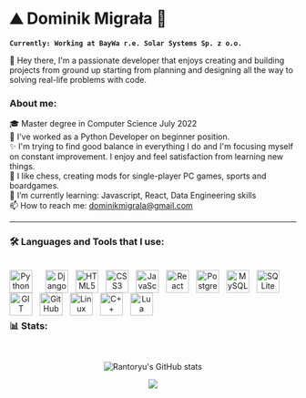 # ⛰️ Dominik Migrała 🌲

**`Currently: Working at BayWa r.e. Solar Systems Sp. z o.o.`**

👋 Hey there, I'm a passionate developer that enjoys creating and building projects from ground up starting from planning and designing all the way to solving real-life problems with code.

### About me:<br>

🎓 Master degree in Computer Science July 2022<br>
🧪 I've worked as a Python Developer on beginner position.<br>
✨ I'm trying to find good balance in everything I do and I'm focusing myself on constant improvement. I enjoy and feel satisfaction from learning new things.<br>
🎲 I like chess, creating mods for single-player PC games, sports and boardgames.<br>
🌱 I’m currently learning: Javascript, React, Data Engineering skills<br>
📫 How to reach me: dominikmigrala@gmail.com<br>


---
### 🛠️ Languages and Tools that I use:
<br>
<div align="center">
<a href="https://www.python.org/" target="_blank"><img align="left" alt="Python" width="40px" style="padding-right:20px;" src="https://cdn.jsdelivr.net/gh/devicons/devicon/icons/python/python-original.svg"/></a>
<a href="https://www.djangoproject.com/" target="_blank"><img align="left" alt="Django" width="40px" style="padding-right:10px;" src="https://cdn.jsdelivr.net/gh/devicons/devicon/icons/django/django-plain.svg"/></a>
<a href="https://www.w3schools.com/html/" target="_blank"><img align="left" alt="HTML5" width="40px" style="padding-right:10px;" src="https://cdn.jsdelivr.net/gh/devicons/devicon/icons/html5/html5-original.svg"/></a>
<a href="https://www.w3schools.com/css/" target="_blank"><img align="left" alt="CSS3" width="40px" style="padding-right:10px;" src="https://cdn.jsdelivr.net/gh/devicons/devicon/icons/css3/css3-original.svg"/></a>
<a href="https://www.javascript.com/" target="_blank"><img align="left" alt="JavaScript" width="40px" style="padding-right:10px;" src="https://cdn.jsdelivr.net/gh/devicons/devicon/icons/javascript/javascript-original.svg"/></a>
<a href="https://reactjs.org/" target="_blank"><img align="left" alt="React" width="40px" style="padding-right:10px;" src="https://cdn.jsdelivr.net/gh/devicons/devicon/icons/react/react-original-wordmark.svg"/></a>
<a href="https://www.postgresql.org/" target="_blank"><img align="left" alt="PostgreSQL" width="40px" style="padding-right:10px;" src="https://cdn.jsdelivr.net/gh/devicons/devicon/icons/postgresql/postgresql-original-wordmark.svg"/></a>
<a href="https://www.mysql.com/" target="_blank"><img align="left" alt="MySQL" width="40px" style="padding-right:10px;" src="https://cdn.jsdelivr.net/gh/devicons/devicon/icons/mysql/mysql-original-wordmark.svg"/></a>
<a href="https://sqlite.org/index.html/" target="_blank"><img align="left" alt="SQLite" width="40px" style="padding-right:10px;" src="https://cdn.jsdelivr.net/gh/devicons/devicon/icons/sqlite/sqlite-original-wordmark.svg"/></a>
<a href="https://git-scm.com/" target="_blank"><img align="left" alt="GIT" width="40px" style="padding-right:10px;" src="https://cdn.jsdelivr.net/gh/devicons/devicon/icons/git/git-original.svg"/></a>
<a href="https://github.com/" target="_blank"><img align="left" alt="GitHub" width="40px" style="padding-right:10px;" src="https://cdn.jsdelivr.net/gh/devicons/devicon/icons/github/github-original.svg"/></a>
<a href="https://www.linux.org/" target="_blank"><img align="left" alt="Linux OS" width="40px" style="padding-right:10px;" src="https://cdn.jsdelivr.net/gh/devicons/devicon/icons/linux/linux-original.svg"/></a>
<a href="https://isocpp.org/" target="_blank"><img align="left" alt="C++" width="40px" style="padding-right:10px;" src="https://cdn.jsdelivr.net/gh/devicons/devicon/icons/cplusplus/cplusplus-original.svg"/></a>
<a href="https://www.lua.org/" target="_blank"><img align="left" alt="Lua" width="40px" style="padding-right:10px;" src="https://cdn.jsdelivr.net/gh/devicons/devicon/icons/lua/lua-original-wordmark.svg"/></a>
</div>

<br><br>

#

### 📊 Stats:

<br>

<div align="center">

![Rantoryu's GitHub stats](https://github-readme-stats-sigma-five.vercel.app/api?username=rantoryu&show_icons=true&theme=gruvbox)

<!--
[![GitHub Streak](https://streak-stats.demolab.com?user=Rantoryu&theme=gruvbox)](https://git.io/streak-stats)
-->

</div>

<div align="center">
<img src="https://komarev.com/ghpvc/?username=rantoryu&&style=flat-square" align="center" />
</div>  

#

<!--
<details>
  <summary><h3>👨‍💻 My coding journey</summary>
  I started my coding journey from modyfing game files, building simple scripts and creating cheats to single player games. Later I've got interest in game modding community like https://www.nexusmods.com where I found lots of possibilities to learn new skills and it helped me to take my first steps into programming. I found at some point in myself a desire to learn Python that helped me land my first IT job upon graduation.</details>
-->

<!--
**Rantoryu/Rantoryu** is a ✨ _special_ ✨ repository because its `README.md` (this file) appears on your GitHub profile.

Here are some ideas to get you started:

- 🔭 I’m currently working on ...
- 🌱 I’m currently learning ...
- 👯 I’m looking to collaborate on ...
- 🤔 I’m looking for help with ...
- 💬 Ask me about ...
- 📫 How to reach me: ...
- 😄 Pronouns: ...
- ⚡ Fun fact: ...
-->
